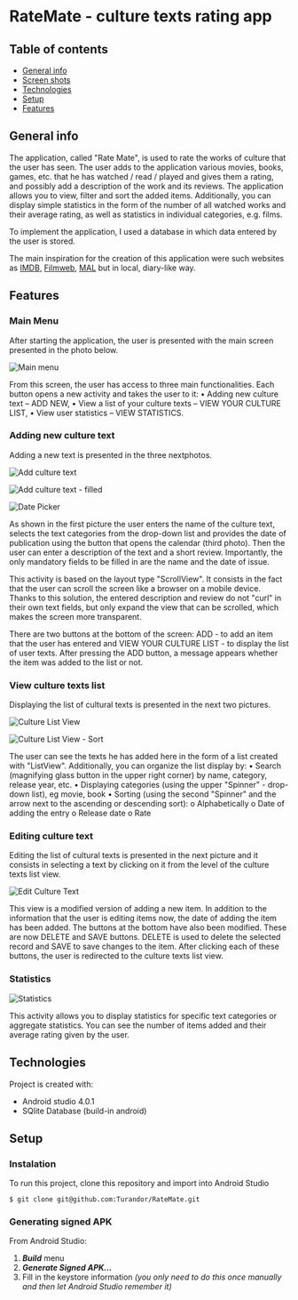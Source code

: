 # RateMate - culture texts rating app



## Table of contents
* [General info](#general-info)
* [Screen shots](#screen-schots)
* [Technologies](#technologies)
* [Setup](#setup)
* [Features](#features)

## General info

The application, called "Rate Mate", is used to rate the works of culture that the user has seen. The user adds to the application various movies, books, games, etc. that he has watched / read / played and gives them a rating, and possibly add a description of the work and its reviews. The application allows you to view, filter and sort the added items. Additionally, you can display simple statistics in the form of the number of all watched works and their average rating, as well as statistics in individual categories, e.g. films.
	
To implement the application, I used a database in which data entered by the user is stored.

The main inspiration for the creation of this application were such websites as [IMDB](https://www.imdb.com/), [Filmweb](https://www.filmweb.pl/), [MAL](https://myanimelist.net/) but in local, diary-like way.

## Features
### Main Menu
After starting the application, the user is presented with the main screen presented in the photo below.

![Main menu](./images/MainManu.png)

From this screen, the user has access to three main functionalities. Each button opens a new activity and takes the user to it:
•	Adding new culture text – ADD NEW,
•	View a list of your culture texts – VIEW YOUR CULTURE LIST,
•	View user statistics – VIEW STATISTICS.

### Adding new culture text
Adding a new text is presented in the three nextphotos.

![Add culture text](./images/AddCultureText.png)
  
![Add culture text - filled](./images/AddCultureTextFilled.png)

![Date Picker](./images/DatePicker.png)

As shown in the first picture the user enters the name of the culture text, selects the text categories from the drop-down list and provides the date of publication using the button that opens the calendar (third photo). Then the user can enter a description of the text and a short review. Importantly, the only mandatory fields to be filled in are the name and the date of issue.

This activity is based on the layout type "ScrollView". It consists in the fact that the user can scroll the screen like a browser on a mobile device. Thanks to this solution, the entered description and review do not "curl" in their own text fields, but only expand the view that can be scrolled, which makes the screen more transparent.

There are two buttons at the bottom of the screen: ADD - to add an item that the user has entered and VIEW YOUR CULTURE LIST - to display the list of user texts. After pressing the ADD button, a message appears whether the item was added to the list or not.


### View culture texts list
Displaying the list of cultural texts is presented in the next two pictures.

![Culture List View](./images/CultureListView.png)

![Culture List View - Sort](./images/CultureListView-Sort.png)

The user can see the texts he has added here in the form of a list created with "ListView". Additionally, you can organize the list display by:
• 	Search (magnifying glass button in the upper right corner) by name, category, release year, etc.
• 	Displaying categories (using the upper "Spinner" - drop-down list), eg movie, book
• 	Sorting (using the second "Spinner" and the arrow next to the ascending or descending sort):
o 	Alphabetically
o 	Date of adding the entry
o 	Release date
o 	Rate

### Editing culture text
Editing the list of cultural texts is presented in the next picture and it consists in selecting a text by clicking on it from the level of the culture texts list view.

![Edit Culture Text](./images/EditCultureText.png)

This view is a modified version of adding a new item. In addition to the information that the user is editing items now, the date of adding the item has been added. The buttons at the bottom have also been modified. These are now DELETE and SAVE buttons. DELETE is used to delete the selected record and SAVE to save changes to the item. After clicking each of these buttons, the user is redirected to the culture texts list view. 

### Statistics
 
![Statistics](./images/Statistics.png)

This activity allows you to display statistics for specific text categories or aggregate statistics. You can see the number of items added and their average rating given by the user.

## Technologies
Project is created with:
* Android studio 4.0.1
* SQlite Database (build-in android)

## Setup
### Instalation
To run this project, clone this repository and import into Android Studio
```
$ git clone git@github.com:Turandor/RateMate.git
```
### Generating signed APK
From Android Studio:
1. ***Build*** menu
2. ***Generate Signed APK...***
3. Fill in the keystore information *(you only need to do this once manually and then let Android Studio remember it)*


